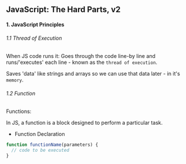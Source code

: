 <h2>JavaScript: The Hard Parts, v2</h2>

<h4>1. JavaScript Principles</h4>

<h6>1.1 Thread of Execution</h6>

When JS code runs it:
Goes through the code line-by line and runs/'executes' each line - known as the `thread of execution`.

Saves 'data' like strings and arrays so we can use that data later - in it's `memory`.

<h6>1.2 Function</h6>

Functions:

In JS, a function is a block designed to perform a particular task.

- Function Declaration

```js
function functionName(parameters) {
  // code to be executed
}
```
